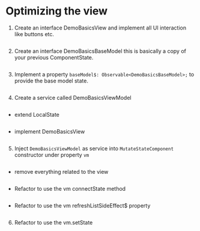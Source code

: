 # Optimizing the view

1. Create an interface DemoBasicsView and implement all UI interaction like buttons etc.

```typescript
```

2. Create an interface DemoBasicsBaseModel this is basically a copy of your previous ComponentState.

```typescript
```

3. Implement a property `baseModel$: Observable<DemoBasicsBaseModel>;` to provide the base model state.

```typescript
```

4. Create a service called DemoBasicsViewModel

```typescript
```

- extend LocalState<DemoBasicsBaseModel>

```typescript
```

- implement DemoBasicsView

```typescript
```

5. Inject `DemoBasicsViewModel` as service into `MutateStateComponent` constructor under property `vm`

```typescript
```

- remove everything related to the view

```typescript
```

- Refactor to use the vm connectState method

```typescript
```

- Refactor to use the vm refreshListSideEffect\$ property

```typescript
```

6. Refactor to use the vm.setState

```typescript
```

